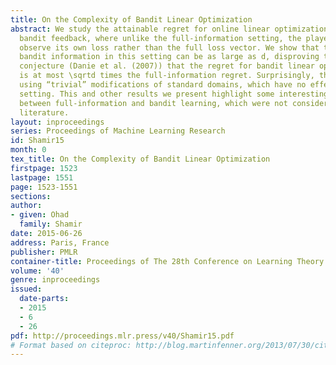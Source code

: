 ```yaml
---
title: On the Complexity of Bandit Linear Optimization
abstract: We study the attainable regret for online linear optimization problems with
  bandit feedback, where unlike the full-information setting, the player can only
  observe its own loss rather than the full loss vector. We show that the price of
  bandit information in this setting can be as large as d, disproving the well-known
  conjecture (Danie et al. (2007)) that the regret for bandit linear optimization
  is at most \sqrtd times the full-information regret. Surprisingly, this is shown
  using “trivial” modifications of standard domains, which have no effect in the full-information
  setting. This and other results we present highlight some interesting differences
  between full-information and bandit learning, which were not considered in previous
  literature.
layout: inproceedings
series: Proceedings of Machine Learning Research
id: Shamir15
month: 0
tex_title: On the Complexity of Bandit Linear Optimization
firstpage: 1523
lastpage: 1551
page: 1523-1551
sections: 
author:
- given: Ohad
  family: Shamir
date: 2015-06-26
address: Paris, France
publisher: PMLR
container-title: Proceedings of The 28th Conference on Learning Theory
volume: '40'
genre: inproceedings
issued:
  date-parts:
  - 2015
  - 6
  - 26
pdf: http://proceedings.mlr.press/v40/Shamir15.pdf
# Format based on citeproc: http://blog.martinfenner.org/2013/07/30/citeproc-yaml-for-bibliographies/
---
```

